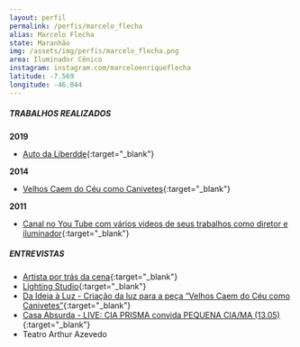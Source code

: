 ```yaml
---
layout: perfil
permalink: /perfis/marcelo_flecha
alias: Marcelo Flecha
state: Maranhão
img: /assets/img/perfis/marcelo_flecha.png
area: Iluminador Cênico
instagram: instagram.com/marceloenriqueflecha
latitude: -7.569
longitude: -46.044
---
```


##### **TRABALHOS REALIZADOS**

**2019**

- [Auto da Liberdde](https://www.youtube.com/watch?v=G2ng5uXU_xk){:target="_blank"}

**2014**

- [Velhos Caem do Céu como Canivetes](https://www.youtube.com/watch?v=AiIprkIdnio){:target="_blank"}

**2011**

- [Canal no You Tube com vários videos de seus trabalhos como diretor e iluminador](https://www.youtube.com/user/PequenaCompanhia){:target="_blank"}

##### **ENTREVISTAS**

- [Artista por trás da cena](https://www.itaucultural.org.br/marcelo-flecha-artista-por-tras-cena){:target="_blank"}
- [Lighting Studio](https://www.youtube.com/watch?v=onzQbycqjbg){:target="_blank"}
- [Da Ideia à Luz - Criação da luz para a peça “Velhos Caem do Céu como Canivetes”](https://www.youtube.com/watch?v=sOBqsWA9kuc){:target="_blank"}
- [Casa Absurda - LIVE: CIA PRISMA convida PEQUENA CIA/MA (13.05)](https://www.youtube.com/watch?v=fsYZVlG_9mc){:target="_blank"}
- Teatro Arthur Azevedo
